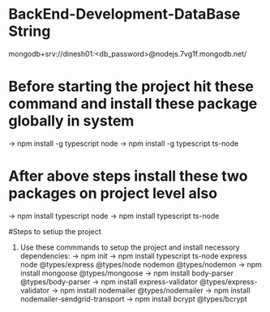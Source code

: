 # BackEnd-Development-DataBase String
mongodb+srv://dinesh01:<db_password>@nodejs.7vg1f.mongodb.net/

# Before starting the project hit these command and install these package globally in system
   -> npm install -g typescript node
   -> npm install -g typescript ts-node

# After above steps install these two packages on project level also
   -> npm install typescript node
   -> npm install typescript ts-node

#Steps to setiup the project

1. Use these commmands to setup the project and install  necessory dependencies:
  -> npm init
  -> npm install typescript ts-node express node @types/express @types/node nodemon @types/nodemon
  -> npm install mongoose @types/mongoose
  -> npm install body-parser @types/body-parser
  -> npm install express-validator @types/express-validator
  -> npm install nodemailer @types/nodemailer
  -> npm install nodemailer-sendgrid-transport
  -> npm install bcrypt @types/bcrypt